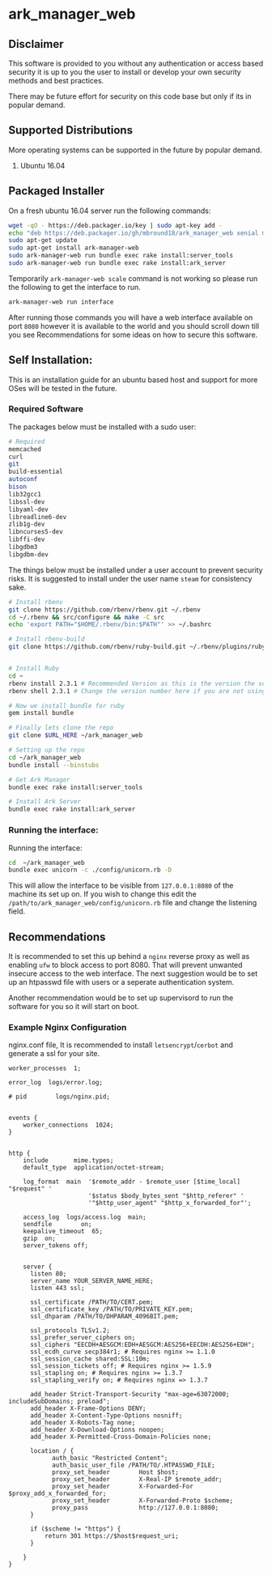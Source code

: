 # ark_manager_web

## Disclaimer

This software is provided to you without any authentication or access based security
it is up to you the user to install or develop your own security methods and best practices.

There may be future effort for security on this code base but only if its in popular demand.

## Supported Distributions
More operating systems can be supported in the future by popular demand.

 1. Ubuntu 16.04
 
 
## Packaged Installer
 On a fresh ubuntu 16.04 server run the following commands:
 ```bash
wget -qO - https://deb.packager.io/key | sudo apt-key add -
echo "deb https://deb.packager.io/gh/mbround18/ark_manager_web xenial master" | sudo tee /etc/apt/sources.list.d/ark_manager_web.list
sudo apt-get update
sudo apt-get install ark-manager-web
sudo ark-manager-web run bundle exec rake install:server_tools
sudo ark-manager-web run bundle exec rake install:ark_server
```

Temporarily `ark-manager-web scale` command is not working so please run the following to get the interface
to run.
```bash
ark-manager-web run interface
```

After running those commands you will have a web interface available on port `8080` however it is available to the world and you should 
scroll down till you see Recommendations for some ideas on how to secure this software.

## Self Installation:
This is an installation guide for an ubuntu based host and support for more OSes will 
be tested in the future.
### Required Software
The packages below must be installed with a sudo user:
```bash
# Required
memcached
curl
git
build-essential
autoconf 
bison 
lib32gcc1
libssl-dev 
libyaml-dev 
libreadline6-dev 
zlib1g-dev 
libncurses5-dev 
libffi-dev 
libgdbm3 
libgdbm-dev

```
The things below must be installed under a user account to prevent security
risks. It is suggested to install under the user name `steam` for consistency
sake.
```bash
# Install rbenv
git clone https://github.com/rbenv/rbenv.git ~/.rbenv
cd ~/.rbenv && src/configure && make -C src
echo 'export PATH="$HOME/.rbenv/bin:$PATH"' >> ~/.bashrc

# Install rbenv-build
git clone https://github.com/rbenv/ruby-build.git ~/.rbenv/plugins/ruby-build


# Install Ruby
cd ~
rbenv install 2.3.1 # Recommended Version as this is the version the source is based on 
rbenv shell 2.3.1 # Change the version number here if you are not using the recommended version

# Now we install bundle for ruby
gem install bundle

# Finally lets clone the repo
git clone $URL_HERE ~/ark_manager_web

# Setting up the repo
cd ~/ark_manager_web
bundle install --binstubs

# Get Ark Manager
bundle exec rake install:server_tools

# Install Ark Server
bundle exec rake install:ark_server
```
### Running the interface:
Running the interface:
```bash
cd  ~/ark_manager_web
bundle exec unicorn -c ./config/unicorn.rb -D
```
This will allow the interface to be visible from `127.0.0.1:8080` of the machine its set up on.
If you wish to change this edit the `/path/to/ark_manager_web/config/unicorn.rb` file and change the listening field.
## Recommendations
It is recommended to set this up behind a `nginx` reverse proxy as well as enabling `ufw` to block
access to port 8080. That will prevent unwanted insecure access to the web interface. The next
suggestion would be to set up an htpasswd file with users or a seperate authentication system.

Another recommendation would be to set up supervisord to run the software for you so it will start on boot.

### Example Nginx Configuration
nginx.conf file, It is recommended to install `letsencrypt`/`cerbot` and generate a ssl for your site.
```
worker_processes  1;

error_log  logs/error.log;

# pid        logs/nginx.pid;


events {
    worker_connections  1024;
}


http {
    include       mime.types;
    default_type  application/octet-stream;
    
    log_format  main  '$remote_addr - $remote_user [$time_local] "$request" '
                      '$status $body_bytes_sent "$http_referer" '
                      '"$http_user_agent" "$http_x_forwarded_for"';

    access_log  logs/access.log  main;
    sendfile        on;
    keepalive_timeout  65;
    gzip  on;
    server_tokens off;


    server {
      listen 80;
      server_name YOUR_SERVER_NAME_HERE;
      listen 443 ssl;

      ssl_certificate /PATH/TO/CERT.pem;
      ssl_certificate_key /PATH/TO/PRIVATE_KEY.pem;
      ssl_dhparam /PATH/TO/DHPARAM_4096BIT.pem;      

      ssl_protocols TLSv1.2;
      ssl_prefer_server_ciphers on;
      ssl_ciphers "EECDH+AESGCM:EDH+AESGCM:AES256+EECDH:AES256+EDH";
      ssl_ecdh_curve secp384r1; # Requires nginx >= 1.1.0
      ssl_session_cache shared:SSL:10m;
      ssl_session_tickets off; # Requires nginx >= 1.5.9
      ssl_stapling on; # Requires nginx >= 1.3.7
      ssl_stapling_verify on; # Requires nginx => 1.3.7

      add_header Strict-Transport-Security "max-age=63072000; includeSubDomains; preload";
      add_header X-Frame-Options DENY;
      add_header X-Content-Type-Options nosniff;
      add_header X-Robots-Tag none;
      add_header X-Download-Options noopen;
      add_header X-Permitted-Cross-Domain-Policies none;

      location / {
            auth_basic "Restricted Content";
            auth_basic_user_file /PATH/TO/.HTPASSWD_FILE;
	        proxy_set_header        Host $host;
	        proxy_set_header        X-Real-IP $remote_addr;
	        proxy_set_header        X-Forwarded-For $proxy_add_x_forwarded_for;
	        proxy_set_header        X-Forwarded-Proto $scheme;
            proxy_pass              http://127.0.0.1:8080;
      }

      if ($scheme != "https") {
          return 301 https://$host$request_uri;
      }

    }     
}
```